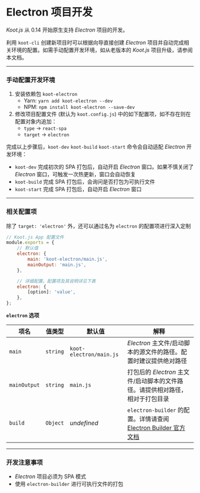 # Electron 项目开发

_Koot.js_ 从 0.14 开始原生支持 _Electron_ 项目的开发。

利用 `koot-cli` 创建新项目时可以根据向导直接创建 _Electron_ 项目并自动完成相关环境的配置。如需手动配置开发环境，如从老版本的 _Koot.js_ 项目升级，请参阅本文档。

---

### 手动配置开发环境

1. 安装依赖包 `koot-electron`
    - Yarn: `yarn add koot-electron --dev`
    - NPM: `npm install koot-electron --save-dev`
2. 修改项目配置文件 (默认为 `koot.config.js`) 中的如下配置项，如不存在则在配置对象内追加：
    - `type` -> `react-spa`
    - `target` -> `electron`

完成以上步骤后，`koot-dev` `koot-build` `koot-start` 命令会自动适配 _Electron_ 开发环境：

-   `koot-dev` 完成初次的 SPA 打包后，自动开启 _Electron_ 窗口。如果不慎关闭了 _Electron_ 窗口，可触发一次热更新，窗口会自动恢复
-   `koot-build` 完成 SPA 打包后，会询问是否打包为可执行文件
-   `koot-start` 完成 SPA 打包后，自动开启 _Electron_ 窗口

---

### 相关配置项

除了 `target: 'electron'` 外，还可以通过名为 `electron` 的配置项进行深入定制

```javascript
// Koot.js App 配置文件
module.exports = {
    // 默认值
    electron: {
        main: 'koot-electron/main.js',
        mainOutput: 'main.js',
    },

    // 详细配置。配置项及其说明详见下表
    electron: {
        [option]: 'value',
    },
};
```

**`electron` 选项**

| 项名         | 值类型   | 默认值                  | 解释                                                                                                                      |
| ------------ | -------- | ----------------------- | ------------------------------------------------------------------------------------------------------------------------- |
| `main`       | `string` | `koot-electron/main.js` | _Electron_ 主文件/启动脚本的源文件的路径。配置时建议提供绝对路径                                                          |
| `mainOutput` | `string` | `main.js`               | 打包后的 _Electron_ 主文件/启动脚本的文件路径。请提供相对路径，相对于打包目录                                             |
| `build`      | `Object` | _undefined_             | `electron-builder` 的配置。详情请查阅 [Electron Builder 官方文档](https://www.electron.build/configuration/configuration) |

---

### 开发注意事项

-   _Electron_ 项目必须为 SPA 模式
-   使用 `electron-builder` 进行可执行文件的打包
